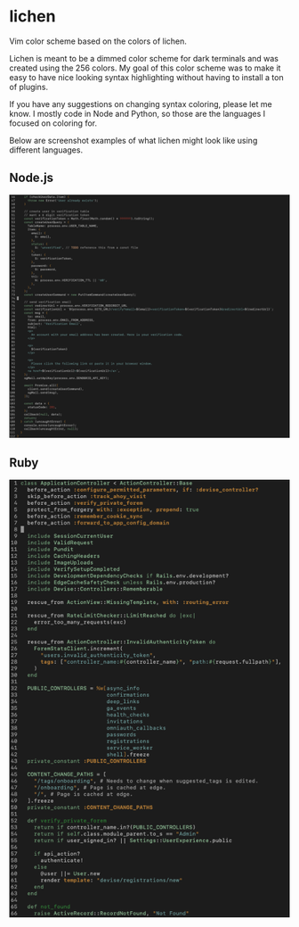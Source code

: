 # lichen
Vim color scheme based on the colors of lichen.

Lichen is meant to be a dimmed color scheme for dark terminals and was created using the 256 colors. My goal of this color scheme was to make it easy to have nice looking syntax highlighting without having to install a ton of plugins.

If you have any suggestions on changing syntax coloring, please let me know. I mostly code in Node and Python, so those are the languages I focused on coloring for.

Below are screenshot examples of what lichen might look like using different languages.

## Node.js

![lichen color scheme with a Node.js file](/assets/lichen-node.png)

## Ruby

![lichen color scheme with a Ruby file](/assets/lichen-ruby.png)
